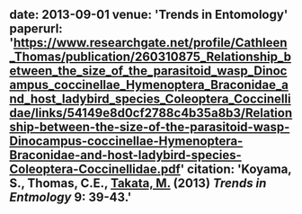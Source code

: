 date: 2013-09-01
venue: 'Trends in Entomology'
paperurl: 'https://www.researchgate.net/profile/Cathleen_Thomas/publication/260310875_Relationship_between_the_size_of_the_parasitoid_wasp_Dinocampus_coccinellae_Hymenoptera_Braconidae_and_host_ladybird_species_Coleoptera_Coccinellidae/links/54149e8d0cf2788c4b35a8b3/Relationship-between-the-size-of-the-parasitoid-wasp-Dinocampus-coccinellae-Hymenoptera-Braconidae-and-host-ladybird-species-Coleoptera-Coccinellidae.pdf'
citation: 'Koyama, S., Thomas, C.E., <b><u>Takata, M.</u></b> (2013) <i>Trends in Entmology</i> <b>9</b>: 39-43.'
---

<!-- 論文の要約・解説など入れたければここ打つ -->

